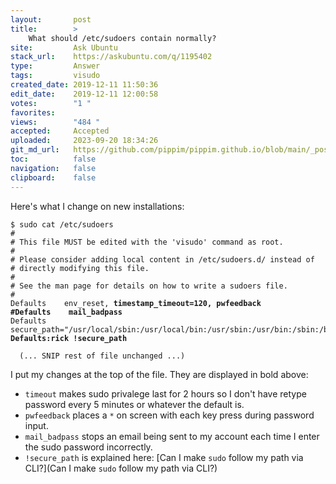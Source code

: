 ```yaml
---
layout:       post
title:        >
    What should /etc/sudoers contain normally?
site:         Ask Ubuntu
stack_url:    https://askubuntu.com/q/1195402
type:         Answer
tags:         visudo
created_date: 2019-12-11 11:50:36
edit_date:    2019-12-11 12:00:58
votes:        "1 "
favorites:    
views:        "484 "
accepted:     Accepted
uploaded:     2023-09-20 18:34:26
git_md_url:   https://github.com/pippim/pippim.github.io/blob/main/_posts/2019/2019-12-11-What-should-_etc_sudoers-contain-normally_.md
toc:          false
navigation:   false
clipboard:    false
---
```


Here's what I change on new installations:

<pre><code>$ sudo cat /etc/sudoers
# 
# This file MUST be edited with the 'visudo' command as root.
# 
# Please consider adding local content in /etc/sudoers.d/ instead of
# directly modifying this file.
# 
# See the man page for details on how to write a sudoers file.
# 
Defaults	env_reset, <b>timestamp_timeout=120, pwfeedback</b>
<b>#Defaults	mail_badpass</b>
Defaults	secure_path="/usr/local/sbin:/usr/local/bin:/usr/sbin:/usr/bin:/sbin:/bin:/snap/bin"
<b>Defaults:rick !secure_path</b>

  (... SNIP rest of file unchanged ...)
</code></pre>

I put my changes at the top of the file. They are displayed in bold above:

- `timeout` makes sudo privalege last for 2 hours so I don't have retype password every 5 minutes or whatever the default is.
- `pwfeedback` places a `*` on screen with each key press during password input.
- `mail_badpass` stops an email being sent to my account each time I enter the sudo password incorrectly.
- `!secure_path` is explained here: [Can I make `sudo` follow my path via CLI?](Can I make `sudo` follow my path via CLI?)
